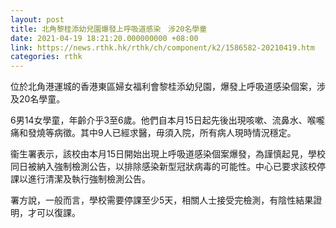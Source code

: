 ```yaml
---
layout: post
title: 北角黎桂添幼兒園爆發上呼吸道感染　涉20名學童
date: 2021-04-19 18:21:20.000000000 +08:00
link: https://news.rthk.hk/rthk/ch/component/k2/1586582-20210419.htm
categories: rthk
---
```


位於北角港運城的香港東區婦女福利會黎桂添幼兒園，爆發上呼吸道感染個案，涉及20名學童。

6男14女學童，年齡介乎3至6歲。他們自本月15日起先後出現咳嗽、流鼻水、喉嚨痛和發燒等病徵。其中9人已經求醫，毋須入院，所有病人現時情況穩定。

衞生署表示，該校由本月15日開始出現上呼吸道感染個案爆發，為謹慎起見，學校同日被納入強制檢測公告，以排除感染新型冠狀病毒的可能性。中心已要求該校停課以進行清潔及執行強制檢測公告。

署方說，一般而言，學校需要停課至少5天，相關人士接受完檢測，有陰性結果證明，才可以復課。
